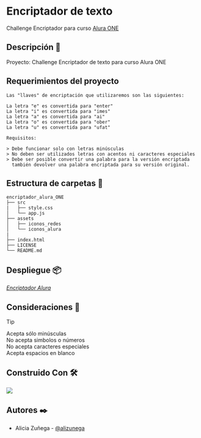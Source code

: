 # Encriptador de texto

Challenge Encriptador para curso [Alura ONE](https://github.com/alura-es-cursos)

## Descripción :notebook_with_decorative_cover:

Proyecto: Challenge Encriptador de texto para curso Alura ONE

## Requerimientos del proyecto
```
Las "llaves" de encriptación que utilizaremos son las siguientes:

La letra "e" es convertida para "enter"
La letra "i" es convertida para "imes"
La letra "a" es convertida para "ai"
La letra "o" es convertida para "ober"
La letra "u" es convertida para "ufat"

Requisitos:

> Debe funcionar solo con letras minúsculas
> No deben ser utilizados letras con acentos ni caracteres especiales
> Debe ser posible convertir una palabra para la versión encriptada
  también devolver una palabra encriptada para su versión original.
```

## Estructura de carpetas :open_file_folder:

```
encriptador_alura_ONE
├── src
|   ├── style.css
│   └── app.js
├── assets
│   ├── iconos_redes
│   └── iconos_alura
|
├── index.html
├── LICENSE
└── README.md
```

## Despliegue :package:

[_Encriptador Alura_](https://alizunega.github.io/encriptador-alura-one/)

## Consideraciones :memo:

> [!TIP]
>
> Acepta sólo minúsculas  
> No acepta simbolos o números  
> No acepta caracteres especiales  
> Acepta espacios en blanco

## Construido Con :hammer_and_wrench:

<p>
  <a href="https://skillicons.dev">
    <img src="https://skillicons.dev/icons?i=html,css,js&theme=dark" />
  </a>
</p>

## Autores :black_nib:

- Alicia Zuñega - [@alizunega](https://github.com/alizunega)
